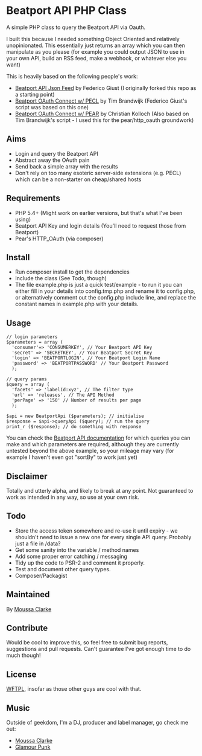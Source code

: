 # Beatport API PHP Class

A simple PHP class to query the Beatport API via Oauth.

I built this because I needed something Object Oriented and relatively unopinionated. This essentially just returns an array which you can then manipulate as you please (for example you could output JSON to use in your own API, build an RSS feed, make a webhook, or whatever else you want)

This is heavily based on the following people's work:

* [Beatport API Json Feed](https://github.com/fedegiust/Beatport-API-JSON-feed) by Federico Giust (I originally forked this repo as a starting point)
* [Beatport OAuth Connect w/ PECL](https://groups.google.com/forum/#!topic/beatport-api/sEpZUJkaSdo) by Tim Brandwijk (Federico Giust's script was based on this one)
* [Beatport OAuth Connect w/ PEAR](https://groups.google.com/forum/#!topic/beatport-api/sEpZUJkaSdo) by Christian Kolloch (Also based on Tim Brandwijk's script - I used this for the pear/http_oauth groundwork)

## Aims

* Login and query the Beatport API
* Abstract away the OAuth pain
* Send back a simple array with the results
* Don't rely on too many esoteric server-side extensions (e.g. PECL) which can be a non-starter on cheap/shared hosts

## Requirements

* PHP 5.4+ (Might work on earlier versions, but that's what I've been using)
* Beatport API Key and login details (You'll need to request those from Beatport)
* Pear's HTTP_OAuth (via composer)

## Install

* Run composer install to get the dependencies
* Include the class (See Todo, though)
* The file example.php is just a quick test/example - to run it you can either fill in your details into config.tmp.php and rename it to config.php, or alternatively comment out the config.php include line, and replace the constant names in example.php with your details.

## Usage

```
// login parameters
$parameters = array (
  'consumer'=> 'CONSUMERKEY', // Your Beatport API Key
  'secret' => 'SECRETKEY', // Your Beatport Secret Key
  'login' => 'BEATPORTLOGIN', // Your Beatport Login Name
  'password' => 'BEATPORTPASSWORD' // Your Beatport Password
  );

// query params
$query = array (
  'facets' => 'labelId:xyz', // The filter type
  'url' => 'releases', // The API Method
  'perPage' => '150' // Number of results per page
  );

$api = new BeatportApi ($parameters); // initialise
$response = $api->queryApi ($query); // run the query
print_r ($response); // do something with response

```

You can check the [Beatport API documentation](https://oauth-api.beatport.com/) for which queries you can make and which parameters are required, although they are currently untested beyond the above example, so your mileage may vary (for example I haven't even got "sortBy" to work just yet)

## Disclaimer

Totally and utterly alpha, and likely to break at any point. Not guaranteed to work as intended in any way, so use at your own risk.

## Todo

* Store the access token somewhere and re-use it until expiry - we shouldn't need to issue a new one for every single API query. Probably just a file in /data?
* Get some sanity into the variable / method names
* Add some proper error catching / messaging
* Tidy up the code to PSR-2 and comment it properly.
* Test and document other query types.
* Composer/Packagist

## Maintained

By [Moussa Clarke](https://github.com/moussaclarke/)

## Contribute

Would be cool to improve this, so feel free to submit bug reports, suggestions and pull requests. Can't guarantee I've got enough time to do much though!

## License
[WFTPL](http://www.wtfpl.net/), insofar as those other guys are cool with that.

## Music
Outside of geekdom, I'm a DJ, producer and label manager, go check me out:

* [Moussa Clarke](http://www.moussaclarke.co.uk)
* [Glamour Punk](http://www.glamourpunk.co.uk)





